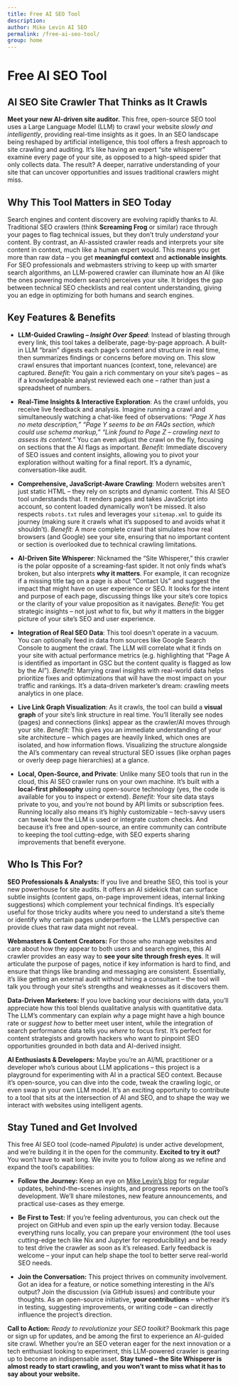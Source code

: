 ```yaml
---
title: Free AI SEO Tool
description: 
author: Mike Levin AI SEO
permalink: /free-ai-seo-tool/
group: home
---
```


# Free AI SEO Tool

## AI SEO Site Crawler That Thinks as It Crawls

**Meet your new AI-driven site auditor.** This free, open-source SEO tool uses a Large Language Model (LLM) to crawl your website *slowly and intelligently*, providing real-time insights as it goes. In an SEO landscape being reshaped by artificial intelligence, this tool offers a fresh approach to site crawling and auditing. It’s like having an expert “site whisperer” examine every page of your site, as opposed to a high-speed spider that only collects data. The result? A deeper, narrative understanding of your site that can uncover opportunities and issues traditional crawlers might miss.

## Why This Tool Matters in SEO Today

Search engines and content discovery are evolving rapidly thanks to AI. Traditional SEO crawlers (think **Screaming Frog** or similar) race through your pages to flag technical issues, but they don’t truly *understand* your content. By contrast, an AI-assisted crawler reads and interprets your site content in context, much like a human expert would. This means you get more than raw data – you get **meaningful context** and **actionable insights**. For SEO professionals and webmasters striving to keep up with smarter search algorithms, an LLM-powered crawler can illuminate how an AI (like the ones powering modern search) perceives your site. It bridges the gap between technical SEO checklists and real content understanding, giving you an edge in optimizing for both humans and search engines.

## Key Features & Benefits

- **LLM-Guided Crawling – *Insight Over Speed***: Instead of blasting through every link, this tool takes a deliberate, page-by-page approach. A built-in LLM “brain” digests each page’s content and structure in real time, then summarizes findings or concerns before moving on. This slow crawl ensures that important nuances (context, tone, relevance) are captured. *Benefit:* You gain a rich commentary on your site’s pages – as if a knowledgeable analyst reviewed each one – rather than just a spreadsheet of numbers.

- **Real-Time Insights & Interactive Exploration**: As the crawl unfolds, you receive live feedback and analysis. Imagine running a crawl and simultaneously watching a chat-like feed of observations: *“Page X has no meta description,” “Page Y seems to be an FAQs section, which could use schema markup,” “Link found to Page Z – crawling next to assess its content.”* You can even adjust the crawl on the fly, focusing on sections that the AI flags as important. *Benefit:* Immediate discovery of SEO issues and content insights, allowing you to pivot your exploration without waiting for a final report. It’s a dynamic, conversation-like audit. 

- **Comprehensive, JavaScript-Aware Crawling**: Modern websites aren’t just static HTML – they rely on scripts and dynamic content. This AI SEO tool understands that. It renders pages and takes JavaScript into account, so content loaded dynamically won’t be missed. It also respects `robots.txt` rules and leverages your `sitemap.xml` to guide its journey (making sure it crawls what it’s supposed to and avoids what it shouldn’t). *Benefit:* A more complete crawl that simulates how real browsers (and Google) see your site, ensuring that no important content or section is overlooked due to technical crawling limitations.

- **AI-Driven Site Whisperer**: Nicknamed the “Site Whisperer,” this crawler is the polar opposite of a screaming-fast spider. It not only finds what’s broken, but also interprets **why it matters**. For example, it can recognize if a missing title tag on a page is about “Contact Us” and suggest the impact that might have on user experience or SEO. It looks for the intent and purpose of each page, discussing things like your site’s core topics or the clarity of your value proposition as it navigates. *Benefit:* You get strategic insights – not just *what* to fix, but *why* it matters in the bigger picture of your site’s SEO and user experience.

- **Integration of Real SEO Data**: This tool doesn’t operate in a vacuum. You can optionally feed in data from sources like Google Search Console to augment the crawl. The LLM will correlate what it finds on your site with actual performance metrics (e.g. highlighting that “Page A is identified as important in GSC but the content quality is flagged as low by the AI”). *Benefit:* Marrying crawl insights with real-world data helps prioritize fixes and optimizations that will have the most impact on your traffic and rankings. It’s a data-driven marketer’s dream: crawling meets analytics in one place.

- **Live Link Graph Visualization**: As it crawls, the tool can build a **visual graph** of your site’s link structure in real time. You’ll literally see nodes (pages) and connections (links) appear as the crawler/AI moves through your site. *Benefit:* This gives you an immediate understanding of your site architecture – which pages are heavily linked, which ones are isolated, and how information flows. Visualizing the structure alongside the AI’s commentary can reveal structural SEO issues (like orphan pages or overly deep page hierarchies) at a glance.

- **Local, Open-Source, and Private**: Unlike many SEO tools that run in the cloud, this AI SEO crawler runs on your own machine. It’s built with a **local-first philosophy** using open-source technology (yes, the code is available for you to inspect or extend). *Benefit:* Your site data stays private to you, and you’re not bound by API limits or subscription fees. Running locally also means it’s highly customizable – tech-savvy users can tweak how the LLM is used or integrate custom checks. And because it’s free and open-source, an entire community can contribute to keeping the tool cutting-edge, with SEO experts sharing improvements that benefit everyone.

## Who Is This For?

**SEO Professionals & Analysts:** If you live and breathe SEO, this tool is your new powerhouse for site audits. It offers an AI sidekick that can surface subtle insights (content gaps, on-page improvement ideas, internal linking suggestions) which complement your technical findings. It’s especially useful for those tricky audits where you need to understand a site’s theme or identify why certain pages underperform – the LLM’s perspective can provide clues that raw data might not reveal.

**Webmasters & Content Creators:** For those who manage websites and care about how they appear to both users and search engines, this AI crawler provides an easy way to **see your site through fresh eyes**. It will articulate the purpose of pages, notice if key information is hard to find, and ensure that things like branding and messaging are consistent. Essentially, it’s like getting an external audit without hiring a consultant – the tool will talk you through your site’s strengths and weaknesses as it discovers them.

**Data-Driven Marketers:** If you love backing your decisions with data, you’ll appreciate how this tool blends qualitative analysis with quantitative data. The LLM’s commentary can explain *why* a page might have a high bounce rate or *suggest how* to better meet user intent, while the integration of search performance data tells you *where* to focus first. It’s perfect for content strategists and growth hackers who want to pinpoint SEO opportunities grounded in both data and AI-derived insight.

**AI Enthusiasts & Developers:** Maybe you’re an AI/ML practitioner or a developer who’s curious about LLM applications – this project is a playground for experimenting with AI in a practical SEO context. Because it’s open-source, you can dive into the code, tweak the crawling logic, or even swap in your own LLM model. It’s an exciting opportunity to contribute to a tool that sits at the intersection of AI and SEO, and to shape the way we interact with websites using intelligent agents.

## Stay Tuned and Get Involved

This free AI SEO tool (code-named *Pipulate*) is under active development, and we’re building it in the open for the community. **Excited to try it out?** You won’t have to wait long. We invite you to follow along as we refine and expand the tool’s capabilities:

- **Follow the Journey:** Keep an eye on [Mike Levin’s blog](https://mikelev.in/) for regular updates, behind-the-scenes insights, and progress reports on the tool’s development. We’ll share milestones, new feature announcements, and practical use-cases as they emerge.

- **Be First to Test:** If you’re feeling adventurous, you can check out the project on GitHub and even spin up the early version today. Because everything runs locally, you can prepare your environment (the tool uses cutting-edge tech like Nix and Jupyter for reproducibility) and be ready to test drive the crawler as soon as it’s released. Early feedback is welcome – your input can help shape the tool to better serve real-world SEO needs.

- **Join the Conversation:** This project thrives on community involvement. Got an idea for a feature, or notice something interesting in the AI’s output? Join the discussion (via GitHub issues) and contribute your thoughts. As an open-source initiative, **your contributions** – whether it’s in testing, suggesting improvements, or writing code – can directly influence the project’s direction.

**Call to Action:** *Ready to revolutionize your SEO toolkit?* Bookmark this page or sign up for updates, and be among the first to experience an AI-guided site crawl. Whether you’re an SEO veteran eager for the next innovation or a tech enthusiast looking to experiment, this LLM-powered crawler is gearing up to become an indispensable asset. **Stay tuned – the Site Whisperer is almost ready to start crawling, and you won’t want to miss what it has to say about your website.**
